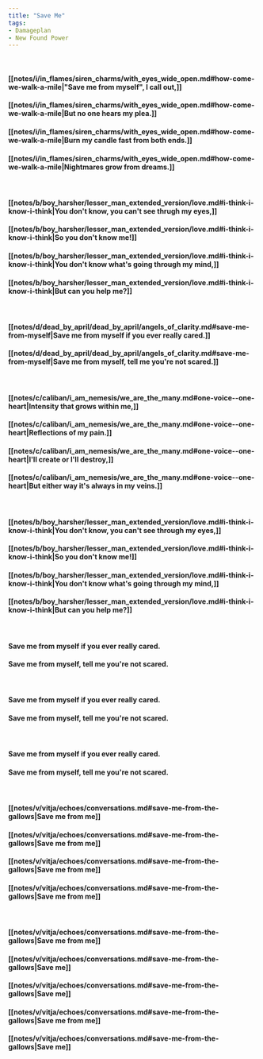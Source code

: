 ```yaml
---
title: "Save Me"
tags:
- Damageplan
- New Found Power
---
```

&nbsp;
#### [[notes/i/in_flames/siren_charms/with_eyes_wide_open.md#how-come-we-walk-a-mile|"Save me from myself", I call out,]]
#### [[notes/i/in_flames/siren_charms/with_eyes_wide_open.md#how-come-we-walk-a-mile|But no one hears my plea.]]
#### [[notes/i/in_flames/siren_charms/with_eyes_wide_open.md#how-come-we-walk-a-mile|Burn my candle fast from both ends.]]
#### [[notes/i/in_flames/siren_charms/with_eyes_wide_open.md#how-come-we-walk-a-mile|Nightmares grow from dreams.]]
&nbsp;
#### [[notes/b/boy_harsher/lesser_man_extended_version/love.md#i-think-i-know-i-think|You don't know, you can't see thrugh my eyes,]]
#### [[notes/b/boy_harsher/lesser_man_extended_version/love.md#i-think-i-know-i-think|So you don't know me!]]
#### [[notes/b/boy_harsher/lesser_man_extended_version/love.md#i-think-i-know-i-think|You don't know what's going through my mind,]]
#### [[notes/b/boy_harsher/lesser_man_extended_version/love.md#i-think-i-know-i-think|But can you help me?]]
&nbsp;
#### [[notes/d/dead_by_april/dead_by_april/angels_of_clarity.md#save-me-from-myself|Save me from myself if you ever really cared.]]
#### [[notes/d/dead_by_april/dead_by_april/angels_of_clarity.md#save-me-from-myself|Save me from myself, tell me you're not scared.]]
&nbsp;
#### [[notes/c/caliban/i_am_nemesis/we_are_the_many.md#one-voice--one-heart|Intensity that grows within me,]]
#### [[notes/c/caliban/i_am_nemesis/we_are_the_many.md#one-voice--one-heart|Reflections of my pain.]]
#### [[notes/c/caliban/i_am_nemesis/we_are_the_many.md#one-voice--one-heart|I'll create or I'll destroy,]]
#### [[notes/c/caliban/i_am_nemesis/we_are_the_many.md#one-voice--one-heart|But either way it's always in my veins.]]
&nbsp;
#### [[notes/b/boy_harsher/lesser_man_extended_version/love.md#i-think-i-know-i-think|You don't know, you can't see through my eyes,]]
#### [[notes/b/boy_harsher/lesser_man_extended_version/love.md#i-think-i-know-i-think|So you don't know me!]]
#### [[notes/b/boy_harsher/lesser_man_extended_version/love.md#i-think-i-know-i-think|You don't know what's going through my mind,]]
#### [[notes/b/boy_harsher/lesser_man_extended_version/love.md#i-think-i-know-i-think|But can you help me?]]
&nbsp;
#### Save me from myself if you ever really cared.
#### Save me from myself, tell me you're not scared.
&nbsp;
#### Save me from myself if you ever really cared.
#### Save me from myself, tell me you're not scared.
&nbsp;
#### Save me from myself if you ever really cared.
#### Save me from myself, tell me you're not scared.
&nbsp;
#### [[notes/v/vitja/echoes/conversations.md#save-me-from-the-gallows|Save me from me]]
#### [[notes/v/vitja/echoes/conversations.md#save-me-from-the-gallows|Save me from me]]
#### [[notes/v/vitja/echoes/conversations.md#save-me-from-the-gallows|Save me from me]]
#### [[notes/v/vitja/echoes/conversations.md#save-me-from-the-gallows|Save me from me]]
&nbsp;
#### [[notes/v/vitja/echoes/conversations.md#save-me-from-the-gallows|Save me from me]]
#### [[notes/v/vitja/echoes/conversations.md#save-me-from-the-gallows|Save me]]
#### [[notes/v/vitja/echoes/conversations.md#save-me-from-the-gallows|Save me]]
#### [[notes/v/vitja/echoes/conversations.md#save-me-from-the-gallows|Save me from me]]
#### [[notes/v/vitja/echoes/conversations.md#save-me-from-the-gallows|Save me]]
